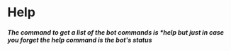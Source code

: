 # **Help**
##### The command to get a list of the bot commands is *help but just in case you forget the help command is the bot's status

